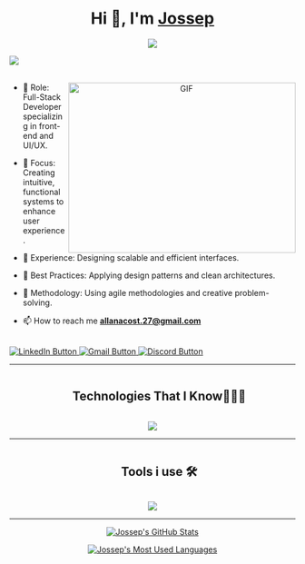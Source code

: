 <h1 align="center">Hi 👋, I'm <a href="https://jossep-portfolio.netlify.app/" target="blank">
Jossep</a></h1>
<p align="center">
  <a href="https://github.com/DenverCoder1/readme-typing-svg"><img src="https://readme-typing-svg.herokuapp.com?font=Time+New+Roman&color=cyan&size=25&center=true&vCenter=true&width=600&height=100&lines=Front-End+Developer,++;Web+Developer,;Code+Explorer,;Active+Learner/Researcher,;Love+to+learn+new+stuffs..<3"></a>
</p>

<img src="https://user-images.githubusercontent.com/73097560/115834477-dbab4500-a447-11eb-908a-139a6edaec5c.gif"><br><br>

<a target="_blank" align="center">
  <img align="right" top="500" height="300" width="400" alt="GIF" src="https://i.pinimg.com/originals/6e/f8/bb/6ef8bb7858572430b509ed6f8ed0dd32.gif">
</a>

- 🔭 Role: Full-Stack Developer specializing in front-end and UI/UX.

- 🎯 Focus: Creating intuitive, functional systems to enhance user experience.

- 🚀 Experience: Designing scalable and efficient interfaces.

- 📐 Best Practices: Applying design patterns and clean architectures.
  
- 🤝 Methodology: Using agile methodologies and creative problem-solving.

- 📫 How to reach me **allanacost.27@gmail.com**

<br/>

<a href="https://www.linkedin.com/in/joseph-acosta/" target="_blank">
  <img src="https://img.shields.io/badge/LinkedIn-0077B5?style=for-the-badge&logo=linkedin&logoColor=white" alt="LinkedIn Button">
</a>

<!-- Gmail -->
<a href="mailto:allanacost.27@gmail.com" target="_blank">
  <img src="https://img.shields.io/badge/Gmail-D14836?style=for-the-badge&logo=gmail&logoColor=white" alt="Gmail Button">
</a>

<!-- Discord -->
<a href="https://discord.com/channels/1246159441473179729/1246159442110845042" target="_blank">
  <img src="https://img.shields.io/badge/Discord-5865F2?style=for-the-badge&logo=discord&logoColor=white" alt="Discord Button">
</a>

---
<!--h1 without bottom border-->
<div id="user-content-toc">
  <ul align="center">
    <summary><h2 style="display: inline-block">Technologies That I Know👨🏻‍💻</h2></summary>
  </ul>
</div>
<!--tech stack icons-->
<p align="center">
  <a href="https://skillicons.dev">
    <img src="https://skillicons.dev/icons?i=ts,react,angular,nodejs,tailwind,unity,postman,git,jest,redux&perline=5" />
  </a>
</p>
  
---

<!--h1 without bottom border-->
<div id="user-content-toc">
  <ul align="center">
    <summary><h2 style="display: inline-block">Tools i use 🛠️</h2></summary>
  </ul>
</div>
<!--tech stack icons-->
<p align="center">
  <a href="https://skillicons.dev">
    <img src="https://skillicons.dev/icons?i=windows,git,vscode,azure&perline=5" />
  </a>
</p>
  
---

<!-- GitHub Stats -->
<p align="center">
  <a href="https://github.com/AllanAcostaM">
    <img src="https://github-readme-stats.vercel.app/api?username=AllanAcostaM&show_icons=true&theme=radical" alt="Jossep's GitHub Stats" />
  </a>
</p>

<!-- Most Used Languages -->
<p align="center">
  <a href="https://github.com/AllanAcostaM">
    <img src="https://github-readme-stats.vercel.app/api/top-langs/?username=AllanAcostaM&layout=compact&theme=radical" alt="Jossep's Most Used Languages" />
  </a>
</p>
